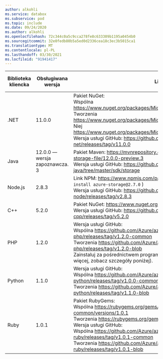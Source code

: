 ```yaml
---
author: alkohli
ms.service: databox
ms.subservice: pod
ms.topic: include
ms.date: 09/24/2020
ms.author: alkohli
ms.openlocfilehash: 72c344c0a5c9cca278fe8c633309b1195a0454b0
ms.sourcegitcommit: 32e0fedb80b5a5ed0d2336cea18c3ec3b5015ca1
ms.translationtype: MT
ms.contentlocale: pl-PL
ms.lasthandoff: 03/30/2021
ms.locfileid: "91941417"
---
```

Biblioteka kliencka     |Obsługiwana wersja     | Link   |     Specyfikacja punktu końcowego      |
|--------------------|--------------------------------------------|--------|---------------------------------|
|    .NET                |     11.0.0                                           |    Pakiet NuGet:  <br>Wspólna   https://www.nuget.org/packages/Microsoft.Azure.Storage.Common/11.0.0    <br> Tworzenia   https://www.nuget.org/packages/Microsoft.Azure.Storage.Blob/11.0.0 <br>Niej   https://www.nuget.org/packages/Microsoft.Azure.Storage.Queue/11.0.0 <br>Wersja usługi GitHub:   https://github.com/Azure/azure-storage-net/releases/tag/v11.0.0                          |    Plik app.config                 |
|    Java                |    12.0.0 — wersja zapoznawcza. 3                                           |   Pakiet Maven:   https://mvnrepository.com/artifact/com.azure/azure-storage-file/12.0.0-preview.3   <br>Wersja usługi GitHub:   https://github.com/Azure/azure-sdk-for-java/tree/master/sdk/storage                                                                                                                                                                              |    Konfiguracja parametrów połączenia         |
|    Node.js             |    2.8.3                                           |    Link NPM:   https://www.npmjs.com/package/azure-storage   (Run: `npm install azure-storage@2.7.0` )   <br>Wersja usługi GitHub:   https://github.com/Azure/azure-storage-node/releases/tag/v2.8.3                                                                                                                                                                        |    Deklaracja wystąpienia usługi    |
|    C++                 |    5.2.0                                           |    Pakiet NuGet:   https://www.nuget.org/packages/wastorage.v140/5.2.0   <br>Wersja usługi GitHub:   https://github.com/Azure/azure-storage-cpp/releases/tag/v5.2.0                                                                                                                                                                                                     |    Konfiguracja parametrów połączenia         |
|    PHP                 |    1.2.0                                           |    Wersja usługi GitHub:<br>Wspólna https://github.com/Azure/azure-storage-php/releases/tag/v1.2.0-common   <br>Tworzenia https://github.com/Azure/azure-storage-php/releases/tag/v1.2.0-blob      <br>Zainstaluj za pośrednictwem programu Composer (aby dowiedzieć się więcej, zobacz szczegóły poniżej).                                                                                                             |    Konfiguracja parametrów połączenia         |
|    Python              |    1.1.0                                           |    Wersja usługi GitHub:<br>Wspólna   https://github.com/Azure/azure-storage-python/releases/tag/v1.0.0-common <br>Tworzenia   https://github.com/Azure/azure-storage-python/releases/tag/v1.1.0-blob                                                                                                                                                                          |    Deklaracja wystąpienia usługi    |
|    Ruby                |    1.0.1                                           |    Pakiet RubyGems:<br>Wspólna   https://rubygems.org/gems/azure-storage-common/versions/1.0.1   <br>Tworzenia https://rubygems.org/gems/azure-storage-blob/versions/1.0.1         <br>Wersja usługi GitHub:<br>Wspólna https://github.com/Azure/azure-storage-ruby/releases/tag/v1.0.1-common   <br>Tworzenia https://github.com/Azure/azure-storage-ruby/releases/tag/v1.0.1-blob          |    Konfiguracja parametrów połączenia         |

